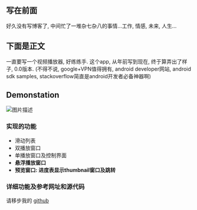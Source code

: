 
## 写在前面
好久没有写博客了, 中间忙了一堆杂七杂八的事情...工作, 情感, 未来, 人生...

## 下面是正文

一直要写一个视频播放器, 好练练手. 这个app, 从年前写到现在, 终于算弄出了样子, 0.0版本. (不得不说, google+VPN值得拥有, android developer网站, android sdk samples, stackoverflow简直是android开发者必备神器啊)

## Demonstation
![图片描述](https://github.com/tainzhi/VideoPlayer/raw/master/demo.gif)

### 实现的功能
- 滑动列表
- 双播放窗口
- 单播放窗口及控制界面
- **悬浮播放窗口**
- **预览窗口: 进度表显示thumbnail窗口及跳转**

### 详细功能及参考网址和源代码
请移步我的 [github](https://github.com/tainzhi/VideoPlayer)


  [1]: /img/bVtsPc
 

